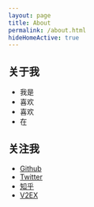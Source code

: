 ```yaml
---
layout: page
title: About
permalink: /about.html
hideHomeActive: true
---
```


## 关于我

- 我是
- 喜欢
- 喜欢
- 在 
## 关注我

- [Github](https://github.com/{{site.github}})
- [Twitter](https://twitter.com/{{site.twitter}})
- [知乎](https://www.zhihu.com/people/{{site.zhihu}})
- [V2EX](https://www.v2ex.com/member/{{site.v2ex}})
